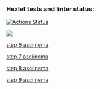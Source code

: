 ### Hexlet tests and linter status:
[![Actions Status](https://github.com/urozhha/python-project-49/workflows/hexlet-check/badge.svg)](https://github.com/urozhha/python-project-49/actions)

<a href="https://codeclimate.com/github/urozhha/python-project-49/maintainability"><img src="https://api.codeclimate.com/v1/badges/dcb971ed55c4afb7b2dd/maintainability" /></a>

<script id="asciicast-KzSRo4WLOlIzqm0gabNnjRIE6" src="https://asciinema.org/a/KzSRo4WLOlIzqm0gabNnjRIE6.js" async data-autoplay="true" data-size="big"></script>

[step 6 asciinema](https://asciinema.org/a/OqoIfH2IqKUH4BxclmaOHoMQ4)

[step 7 asciinema](https://asciinema.org/a/tEx4C2pPcs2OPvsOCZRNfnljB)

[step 8 asciinema](https://asciinema.org/a/Qtlfs4LDB929856lMfRObAlx3)

[step 9 asciinema](https://asciinema.org/a/Hjo8PYvOgaBHh6EeejkADrhHC)
